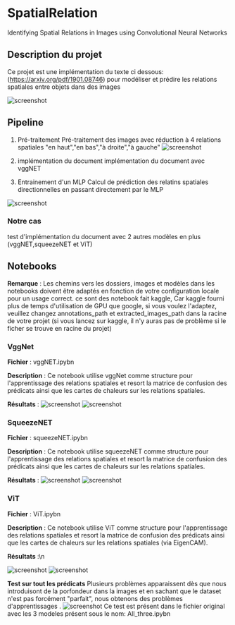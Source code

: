 # SpatialRelation
Identifying Spatial Relations in Images using Convolutional Neural Networks
## Description du projet 
Ce projet est une implémentation du texte ci dessous: (https://arxiv.org/pdf/1901.08746) pour modéliser et prédire les relations spatiales entre objets dans des images

![screenshot](images_git/paper.JPG)

## Pipeline
1. Pré-traitement
Pré-traitement des images avec réduction à 4 relations spatiales "en haut","en bas","à droite","à gauche"
![screenshot](images_git/bbox.JPG)

2. implémentation du document
implémentation du document avec vggNET 

3. Entrainement d'un MLP
Calcul de prédiction des relatins spatiales directionnelles en passant directement par le MLP


![screenshot](images_git/pipeline.png)
### Notre cas
test d'implémentation du document avec 2 autres modèles en plus (vggNET,squeezeNET et ViT)

## Notebooks
**Remarque** : Les chemins vers les dossiers, images et modèles dans les notebooks doivent être adaptés en fonction de votre configuration locale pour un usage correct. ce sont des notebook fait kaggle, Car kaggle fourni plus de temps d'utilisation de GPU que google, si vous voulez l'adaptez, veuillez changez annotations_path et extracted_images_path dans la racine de votre projet (si vous lancez sur kaggle, il n'y auras pas de problème si le ficher se trouve en racine du projet)


### VggNet

**Fichier** : vggNET.ipybn

**Description** : Ce notebook utilise vggNet comme structure pour l'apprentissage des relations spatiales et resort la matrice de confusion des prédicats ainsi que les cartes de chaleurs sur les relations spatiales.

**Résultats** :
![screenshot](images_git/vgg.PNG)
![screenshot](images_git/vggM.PNG)

### SqueezeNET

**Fichier** : squeezeNET.ipybn

**Description** : Ce notebook utilise squeezeNET comme structure pour l'apprentissage des relations spatiales et resort la matrice de confusion des prédicats ainsi que les cartes de chaleurs sur les relations spatiales.

**Résultats** : 
![screenshot](images_git/squeeze.PNG)
![screenshot](images_git/squeezeM.PNG)

### ViT

**Fichier** : ViT.ipybn

**Description** : Ce notebook utilise ViT comme structure pour l'apprentissage des relations spatiales et resort la matrice de confusion des prédicats ainsi que les cartes de chaleurs sur les relations spatiales (via EigenCAM).

**Résultats** :\n

![screenshot](images_git/ViT.PNG)
![screenshot](images_git/ViTM.PNG)

**Test sur tout les prédicats**
Plusieurs problèmes apparaissent dès que nous introduisont de la porfondeur dans la images et en sachant que le dataset n'est pas forcément "parfait", nous obtenons des problèmes d'apprentissages .
![screenshot](images_git/9predicates.PNG)
Ce test est présent dans le fichier original avec les 3 modeles présent sous le nom: All_three.ipybn

